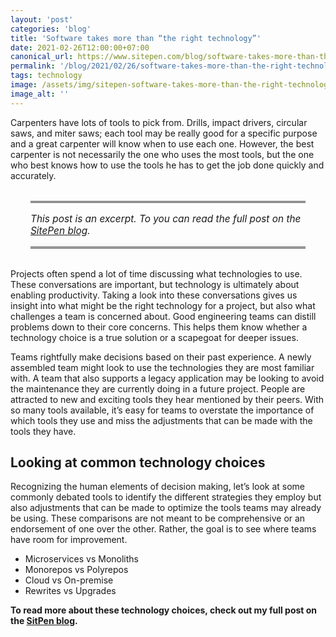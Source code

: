 ```yaml
---
layout: 'post'
categories: 'blog'
title: 'Software takes more than “the right technology”'
date: 2021-02-26T12:00:00+07:00
canonical_url: https://www.sitepen.com/blog/software-takes-more-than-the-right-technology
permalink: '/blog/2021/02/26/software-takes-more-than-the-right-technology/'
tags: technology
image: /assets/img/sitepen-software-takes-more-than-the-right-technology-header.jpg
image_alt: ''
---
```


Carpenters have lots of tools to pick from. Drills, impact drivers, circular saws, and miter saws; each tool may be really good for a specific purpose and a great carpenter will know when to use each one. However, the best carpenter is not necessarily the one who uses the most tools, but the one who best knows how to use the tools he has to get the job done quickly and accurately.

<aside style="padding: 16px 0;font-size: 1.1em;border-top: medium double #333;border-bottom: medium double #333;margin: 32px;font-style: italic;">
    This post is an excerpt. To you can read the full post on the <a href="https://www.sitepen.com/blog/software-takes-more-than-the-right-technology">SitePen blog</a>.
</aside>

Projects often spend a lot of time discussing what technologies to use. These conversations are important, but technology is ultimately about enabling productivity. Taking a look into these conversations gives us insight into what might be the right technology for a project, but also what challenges a team is concerned about. Good engineering teams can distill problems down to their core concerns. This helps them know whether a technology choice is a true solution or a scapegoat for deeper issues.

Teams rightfully make decisions based on their past experience. A newly assembled team might look to use the technologies they are most familiar with. A team that also supports a legacy application may be looking to avoid the maintenance they are currently doing in a future project. People are attracted to new and exciting tools they hear mentioned by their peers. With so many tools available, it’s easy for teams to overstate the importance of which tools they use and miss the adjustments that can be made with the tools they have.

## Looking at common technology choices

Recognizing the human elements of decision making, let’s look at some commonly debated tools to identify the different strategies they employ but also adjustments that can be made to optimize the tools teams may already be using. These comparisons are not meant to be comprehensive or an endorsement of one over the other. Rather, the goal is to see where teams have room for improvement.

- Microservices vs Monoliths
- Monorepos vs Polyrepos
- Cloud vs On-premise
- Rewrites vs Upgrades

**To read more about these technology choices, check out my full post on the <a rel="syndication" class="u-syndication" href="https://www.sitepen.com/blog/software-takes-more-than-the-right-technologyhttps://www.sitepen.com/blog/software-takes-more-than-the-right-technology">SitPen blog</a>.**
